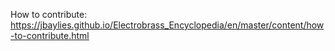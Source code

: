 How to contribute: https://jbaylies.github.io/Electrobrass_Encyclopedia/en/master/content/how-to-contribute.html
